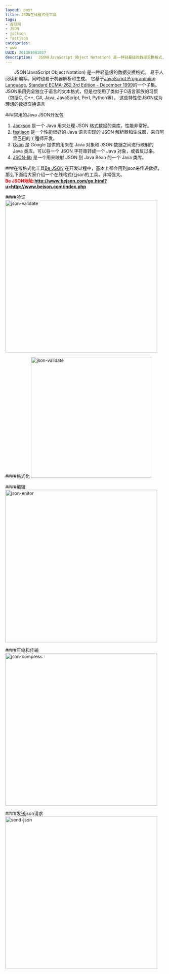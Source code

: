 ```yaml
--- 
layout: post
title: JSON在线格式化工具
tags: 
- 互联网
- JSON
- jackson
- fastjson
categories:
- www
UUID: 201301081027
description: 　JSON(JavaScript Object Notation) 是一种轻量级的数据交换格式, 给大家推荐一款Be JSON的工具,为了方便快捷的验证json的有效性，格式化,压缩发送等功能.
---
```


 　　JSON(JavaScript Object Notation) 是一种轻量级的数据交换格式。 易于人阅读和编写。同时也易于机器解析和生成。 它基于<a href="http://www.crockford.com/javascript/" tagert="_bank">JavaScript Programming Language</a>, <a href="http://www.ecma-international.org/publications/files/ecma-st/ECMA-262.pdf" target="_bank">Standard ECMA-262 3rd Edition - December 1999</a>的一个子集。 JSON采用完全独立于语言的文本格式，但是也使用了类似于C语言家族的习惯（包括C, C++, C#, Java, JavaScript, Perl, Python等）。 这些特性使JSON成为理想的数据交换语言

###常用的Java JSON开发包
<ol>
<li><a href="http://jackson.codehaus.org/" target="_bank">Jackson</a> 是一个 Java 用来处理 JSON 格式数据的类库，性能非常好。</li>
<li><a href="https://github.com/AlibabaTech/fastjson/wiki" target="_bank">fastjson</a> 是一个性能很好的 Java 语言实现的 JSON 解析器和生成器，来自阿里巴巴的工程师开发。</li>
<li><a href="http://code.google.com/p/google-gson/" target="_bank">Gson</a> 是 Google 提供的用来在 Java 对象和 JSON 数据之间进行映射的 Java 类库。可以将一个 JSON 字符串转成一个 Java 对象，或者反过来。</li>
<li><a href="http://json-lib.sourceforge.net/" target="_bank">JSON-lib</a> 是一个用来映射 JSON 到 Java Bean 的一个 Java 类库。</li>
</ol>

###在线格式化工具<a href="http://www.bejson.com/go.html?u=http://www.bejson.com/index.php" target="_bank">Be JSON</a>
在开发过程中，基本上都会用到json来传递数据，那么下面给大家介绍一个在线格式化json的工具，非常强大。<br>
<strong><span style="color:red">Be JSON地址:<a href="http://www.bejson.com/go.html?u=http://www.bejson.com/index.php" alt="Be JSON" target="_bank">http://www.bejson.com/go.html?u=http://www.bejson.com/index.php</a></span></strong>

####验证
<img src="{{site.static_url}}/media/pub/web/json-validate.jpg" width="480px"  alt="json-validate" ></img>

####格式化
<img src="{{site.static_url}}/media/pub/web/json-format.jpg" width="380px"  alt="json-validate" ></img>

####编辑
<img src="{{site.static_url}}/media/pub/web/josn-enitor-online.jpg" width="480px"  alt="json-enitor" ></img>

####压缩和传输
<img src="{{site.static_url}}/media/pub/web/json-compress.jpg" width="480px"  alt="json-compress" ></img>

####发送json请求
<img src="{{site.static_url}}/media/pub/web/send-json.jpg" width="480px"  alt="send-json" ></img>




